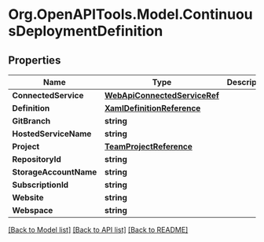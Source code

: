 # Org.OpenAPITools.Model.ContinuousDeploymentDefinition

## Properties

Name | Type | Description | Notes
------------ | ------------- | ------------- | -------------
**ConnectedService** | [**WebApiConnectedServiceRef**](WebApiConnectedServiceRef.md) |  | [optional] 
**Definition** | [**XamlDefinitionReference**](XamlDefinitionReference.md) |  | [optional] 
**GitBranch** | **string** |  | [optional] 
**HostedServiceName** | **string** |  | [optional] 
**Project** | [**TeamProjectReference**](TeamProjectReference.md) |  | [optional] 
**RepositoryId** | **string** |  | [optional] 
**StorageAccountName** | **string** |  | [optional] 
**SubscriptionId** | **string** |  | [optional] 
**Website** | **string** |  | [optional] 
**Webspace** | **string** |  | [optional] 

[[Back to Model list]](../README.md#documentation-for-models) [[Back to API list]](../README.md#documentation-for-api-endpoints) [[Back to README]](../README.md)

